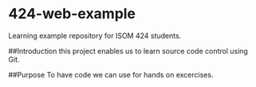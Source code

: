 # 424-web-example
Learning example repository for ISOM 424 students.

##Introduction
this project enables us to learn source code control using Git.

##Purpose
To have code we can use for hands on excercises.